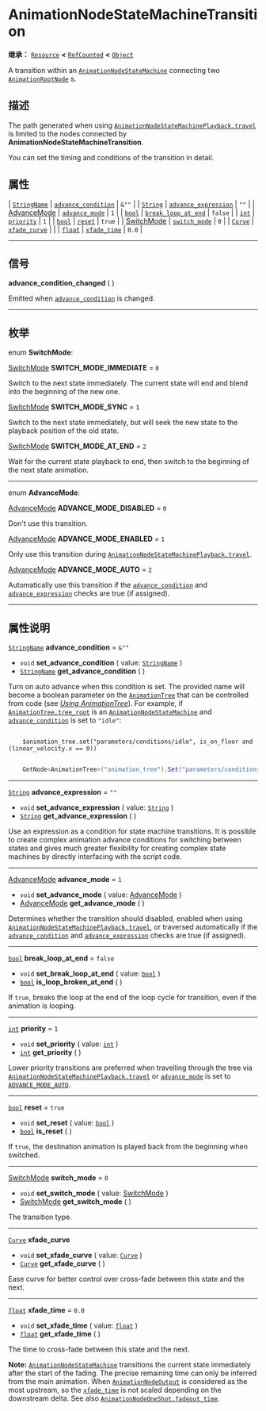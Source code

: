 <!-- ⚠ 请勿编辑本文件 ⚠ -->
<!-- 本文档使用脚本从 WeDot 引擎源码仓库生成。 -->
<!-- 生成脚本：https://github.com/WeDot-Engine/WeDot/tree/4.3/doc/tools/make_md.py； -->
<!-- 原文件：https://github.com/WeDot-Engine/WeDot/tree/4.3/doc/classes/AnimationNodeStateMachineTransition.xml。 -->

<div id="_class_animationnodestatemachinetransition"></div>

# AnimationNodeStateMachineTransition

**继承：** [`Resource`](class_resource.md) **<** [`RefCounted`](class_refcounted.md) **<** [`Object`](class_object.md)

A transition within an [`AnimationNodeStateMachine`](class_animationnodestatemachine.md) connecting two [`AnimationRootNode`](class_animationrootnode.md) s.

## 描述

The path generated when using [`AnimationNodeStateMachinePlayback.travel`](#class_animationnodestatemachineplayback_method_travel) is limited to the nodes connected by **AnimationNodeStateMachineTransition**.

You can set the timing and conditions of the transition in detail.

## 属性

| [`StringName`](class_stringname.md)                                  | [`advance_condition`](#class_animationnodestatemachinetransition_property_advance_condition)   | ``&""``   |
| [`String`](class_string.md)                                          | [`advance_expression`](#class_animationnodestatemachinetransition_property_advance_expression) | ``""``    |
| [AdvanceMode](#enum_animationnodestatemachinetransition_advancemode) | [`advance_mode`](#class_animationnodestatemachinetransition_property_advance_mode)             | ``1``     |
| [`bool`](class_bool.md)                                              | [`break_loop_at_end`](#class_animationnodestatemachinetransition_property_break_loop_at_end)   | ``false`` |
| [`int`](class_int.md)                                                | [`priority`](#class_animationnodestatemachinetransition_property_priority)                     | ``1``     |
| [`bool`](class_bool.md)                                              | [`reset`](#class_animationnodestatemachinetransition_property_reset)                           | ``true``  |
| [SwitchMode](#enum_animationnodestatemachinetransition_switchmode)   | [`switch_mode`](#class_animationnodestatemachinetransition_property_switch_mode)               | ``0``     |
| [`Curve`](class_curve.md)                                            | [`xfade_curve`](#class_animationnodestatemachinetransition_property_xfade_curve)               |           |
| [`float`](class_float.md)                                            | [`xfade_time`](#class_animationnodestatemachinetransition_property_xfade_time)                 | ``0.0``   |

<!-- rst-class:: classref-section-separator -->

---

## 信号

<div id="_class_class_animationnodestatemachinetransition_signal_advance_condition_changed"></div>

**advance_condition_changed** ( ) <div id="class_animationnodestatemachinetransition_signal_advance_condition_changed"></div>

Emitted when [`advance_condition`](#class_animationnodestatemachinetransition_property_advance_condition) is changed.

<!-- rst-class:: classref-section-separator -->

---

## 枚举

<div id="_class_enum_animationnodestatemachinetransition_switchmode"></div>

enum **SwitchMode**: <div id="enum_animationnodestatemachinetransition_switchmode"></div>

<div id="_class_animationnodestatemachinetransition_constant_switch_mode_immediate"></div>

[SwitchMode](#enum_animationnodestatemachinetransition_switchmode) **SWITCH_MODE_IMMEDIATE** = ``0``

Switch to the next state immediately. The current state will end and blend into the beginning of the new one.

<div id="_class_animationnodestatemachinetransition_constant_switch_mode_sync"></div>

[SwitchMode](#enum_animationnodestatemachinetransition_switchmode) **SWITCH_MODE_SYNC** = ``1``

Switch to the next state immediately, but will seek the new state to the playback position of the old state.

<div id="_class_animationnodestatemachinetransition_constant_switch_mode_at_end"></div>

[SwitchMode](#enum_animationnodestatemachinetransition_switchmode) **SWITCH_MODE_AT_END** = ``2``

Wait for the current state playback to end, then switch to the beginning of the next state animation.

<!-- rst-class:: classref-item-separator -->

---

<div id="_class_enum_animationnodestatemachinetransition_advancemode"></div>

enum **AdvanceMode**: <div id="enum_animationnodestatemachinetransition_advancemode"></div>

<div id="_class_animationnodestatemachinetransition_constant_advance_mode_disabled"></div>

[AdvanceMode](#enum_animationnodestatemachinetransition_advancemode) **ADVANCE_MODE_DISABLED** = ``0``

Don't use this transition.

<div id="_class_animationnodestatemachinetransition_constant_advance_mode_enabled"></div>

[AdvanceMode](#enum_animationnodestatemachinetransition_advancemode) **ADVANCE_MODE_ENABLED** = ``1``

Only use this transition during [`AnimationNodeStateMachinePlayback.travel`](#class_animationnodestatemachineplayback_method_travel).

<div id="_class_animationnodestatemachinetransition_constant_advance_mode_auto"></div>

[AdvanceMode](#enum_animationnodestatemachinetransition_advancemode) **ADVANCE_MODE_AUTO** = ``2``

Automatically use this transition if the [`advance_condition`](#class_animationnodestatemachinetransition_property_advance_condition) and [`advance_expression`](#class_animationnodestatemachinetransition_property_advance_expression) checks are true (if assigned).

<!-- rst-class:: classref-section-separator -->

---

## 属性说明

<div id="_class_animationnodestatemachinetransition_property_advance_condition"></div>

[`StringName`](class_stringname.md) **advance_condition** = ``&""`` <div id="class_animationnodestatemachinetransition_property_advance_condition"></div>

- `void` **set_advance_condition** ( value: [`StringName`](class_stringname.md) )
- [`StringName`](class_stringname.md) **get_advance_condition** ( )

Turn on auto advance when this condition is set. The provided name will become a boolean parameter on the [`AnimationTree`](class_animationtree.md) that can be controlled from code (see [*Using AnimationTree*](../tutorials/animation/animation_tree.md#controlling-from-code)). For example, if [`AnimationTree.tree_root`](#class_animationtree_property_tree_root) is an [`AnimationNodeStateMachine`](class_animationnodestatemachine.md) and [`advance_condition`](#class_animationnodestatemachinetransition_property_advance_condition) is set to `"idle"`:



```gdscript

    $animation_tree.set("parameters/conditions/idle", is_on_floor and (linear_velocity.x == 0))
```

```csharp

    GetNode<AnimationTree>("animation_tree").Set("parameters/conditions/idle", IsOnFloor && (LinearVelocity.X == 0));
```







<!-- rst-class:: classref-item-separator -->

---

<div id="_class_animationnodestatemachinetransition_property_advance_expression"></div>

[`String`](class_string.md) **advance_expression** = ``""`` <div id="class_animationnodestatemachinetransition_property_advance_expression"></div>

- `void` **set_advance_expression** ( value: [`String`](class_string.md) )
- [`String`](class_string.md) **get_advance_expression** ( )

Use an expression as a condition for state machine transitions. It is possible to create complex animation advance conditions for switching between states and gives much greater flexibility for creating complex state machines by directly interfacing with the script code.

<!-- rst-class:: classref-item-separator -->

---

<div id="_class_animationnodestatemachinetransition_property_advance_mode"></div>

[AdvanceMode](#enum_animationnodestatemachinetransition_advancemode) **advance_mode** = ``1`` <div id="class_animationnodestatemachinetransition_property_advance_mode"></div>

- `void` **set_advance_mode** ( value: [AdvanceMode](#enum_animationnodestatemachinetransition_advancemode) )
- [AdvanceMode](#enum_animationnodestatemachinetransition_advancemode) **get_advance_mode** ( )

Determines whether the transition should disabled, enabled when using [`AnimationNodeStateMachinePlayback.travel`](#class_animationnodestatemachineplayback_method_travel), or traversed automatically if the [`advance_condition`](#class_animationnodestatemachinetransition_property_advance_condition) and [`advance_expression`](#class_animationnodestatemachinetransition_property_advance_expression) checks are true (if assigned).

<!-- rst-class:: classref-item-separator -->

---

<div id="_class_animationnodestatemachinetransition_property_break_loop_at_end"></div>

[`bool`](class_bool.md) **break_loop_at_end** = ``false`` <div id="class_animationnodestatemachinetransition_property_break_loop_at_end"></div>

- `void` **set_break_loop_at_end** ( value: [`bool`](class_bool.md) )
- [`bool`](class_bool.md) **is_loop_broken_at_end** ( )

If `true`, breaks the loop at the end of the loop cycle for transition, even if the animation is looping.

<!-- rst-class:: classref-item-separator -->

---

<div id="_class_animationnodestatemachinetransition_property_priority"></div>

[`int`](class_int.md) **priority** = ``1`` <div id="class_animationnodestatemachinetransition_property_priority"></div>

- `void` **set_priority** ( value: [`int`](class_int.md) )
- [`int`](class_int.md) **get_priority** ( )

Lower priority transitions are preferred when travelling through the tree via [`AnimationNodeStateMachinePlayback.travel`](#class_animationnodestatemachineplayback_method_travel) or [`advance_mode`](#class_animationnodestatemachinetransition_property_advance_mode) is set to [`ADVANCE_MODE_AUTO`](#class_animationnodestatemachinetransition_constant_advance_mode_auto).

<!-- rst-class:: classref-item-separator -->

---

<div id="_class_animationnodestatemachinetransition_property_reset"></div>

[`bool`](class_bool.md) **reset** = ``true`` <div id="class_animationnodestatemachinetransition_property_reset"></div>

- `void` **set_reset** ( value: [`bool`](class_bool.md) )
- [`bool`](class_bool.md) **is_reset** ( )

If `true`, the destination animation is played back from the beginning when switched.

<!-- rst-class:: classref-item-separator -->

---

<div id="_class_animationnodestatemachinetransition_property_switch_mode"></div>

[SwitchMode](#enum_animationnodestatemachinetransition_switchmode) **switch_mode** = ``0`` <div id="class_animationnodestatemachinetransition_property_switch_mode"></div>

- `void` **set_switch_mode** ( value: [SwitchMode](#enum_animationnodestatemachinetransition_switchmode) )
- [SwitchMode](#enum_animationnodestatemachinetransition_switchmode) **get_switch_mode** ( )

The transition type.

<!-- rst-class:: classref-item-separator -->

---

<div id="_class_animationnodestatemachinetransition_property_xfade_curve"></div>

[`Curve`](class_curve.md) **xfade_curve** <div id="class_animationnodestatemachinetransition_property_xfade_curve"></div>

- `void` **set_xfade_curve** ( value: [`Curve`](class_curve.md) )
- [`Curve`](class_curve.md) **get_xfade_curve** ( )

Ease curve for better control over cross-fade between this state and the next.

<!-- rst-class:: classref-item-separator -->

---

<div id="_class_animationnodestatemachinetransition_property_xfade_time"></div>

[`float`](class_float.md) **xfade_time** = ``0.0`` <div id="class_animationnodestatemachinetransition_property_xfade_time"></div>

- `void` **set_xfade_time** ( value: [`float`](class_float.md) )
- [`float`](class_float.md) **get_xfade_time** ( )

The time to cross-fade between this state and the next.

 **Note:** [`AnimationNodeStateMachine`](class_animationnodestatemachine.md) transitions the current state immediately after the start of the fading. The precise remaining time can only be inferred from the main animation. When [`AnimationNodeOutput`](class_animationnodeoutput.md) is considered as the most upstream, so the [`xfade_time`](#class_animationnodestatemachinetransition_property_xfade_time) is not scaled depending on the downstream delta. See also [`AnimationNodeOneShot.fadeout_time`](#class_animationnodeoneshot_property_fadeout_time).

[^virtual]: 本方法通常需要用户覆盖才能生效。
[^const]: 本方法无副作用，不会修改该实例的任何成员变量。
[^vararg]: 本方法除了能接受在此处描述的参数外，还能够继续接受任意数量的参数。
[^constructor]: 本方法用于构造某个类型。
[^static]: 调用本方法无需实例，可直接使用类名进行调用。
[^operator]: 本方法描述的是使用本类型作为左操作数的有效运算符。
[^bitfield]: 这个值是由下列位标志构成位掩码的整数。
[^void]: 无返回值。
